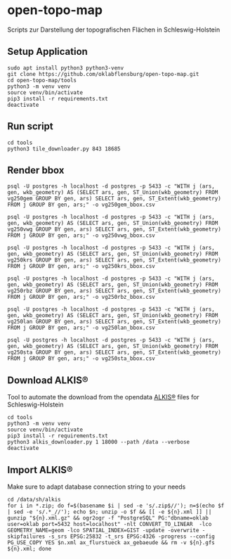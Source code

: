 # open-topo-map

Scripts zur Darstellung der topografischen Flächen in Schleswig-Holstein



## Setup Application

```
sudo apt install python3 python3-venv
git clone https://github.com/oklabflensburg/open-topo-map.git
cd open-topo-map/tools
python3 -m venv venv
source venv/bin/activate
pip3 install -r requirements.txt
deactivate
```


## Run script

```
cd tools
python3 tile_downloader.py 843 18685
```


## Render bbox

```
psql -U postgres -h localhost -d postgres -p 5433 -c "WITH j (ars, gen, wkb_geometry) AS (SELECT ars, gen, ST_Union(wkb_geometry) FROM vg250gem GROUP BY gen, ars) SELECT ars, gen, ST_Extent(wkb_geometry) FROM j GROUP BY gen, ars;" -o vg250gem_bbox.csv

psql -U postgres -h localhost -d postgres -p 5433 -c "WITH j (ars, gen, wkb_geometry) AS (SELECT ars, gen, ST_Union(wkb_geometry) FROM vg250vwg GROUP BY gen, ars) SELECT ars, gen, ST_Extent(wkb_geometry) FROM j GROUP BY gen, ars;" -o vg250vwg_bbox.csv

psql -U postgres -h localhost -d postgres -p 5433 -c "WITH j (ars, gen, wkb_geometry) AS (SELECT ars, gen, ST_Union(wkb_geometry) FROM vg250krs GROUP BY gen, ars) SELECT ars, gen, ST_Extent(wkb_geometry) FROM j GROUP BY gen, ars;" -o vg250krs_bbox.csv

psql -U postgres -h localhost -d postgres -p 5433 -c "WITH j (ars, gen, wkb_geometry) AS (SELECT ars, gen, ST_Union(wkb_geometry) FROM vg250rbz GROUP BY gen, ars) SELECT ars, gen, ST_Extent(wkb_geometry) FROM j GROUP BY gen, ars;" -o vg250rbz_bbox.csv

psql -U postgres -h localhost -d postgres -p 5433 -c "WITH j (ars, gen, wkb_geometry) AS (SELECT ars, gen, ST_Union(wkb_geometry) FROM vg250lan GROUP BY gen, ars) SELECT ars, gen, ST_Extent(wkb_geometry) FROM j GROUP BY gen, ars;" -o vg250lan_bbox.csv

psql -U postgres -h localhost -d postgres -p 5433 -c "WITH j (ars, gen, wkb_geometry) AS (SELECT ars, gen, ST_Union(wkb_geometry) FROM vg250sta GROUP BY gen, ars) SELECT ars, gen, ST_Extent(wkb_geometry) FROM j GROUP BY gen, ars;" -o vg250sta_bbox.csv
```


## Download ALKIS®

Tool to automate the download from the opendata [ALKIS®](https://geodaten.schleswig-holstein.de/gaialight-sh/_apps/dladownload/dl-alkis.html) files for Schleswig-Holstein

```
cd tools
python3 -m venv venv
source venv/bin/activate
pip3 install -r requirements.txt
python3 alkis_downloader.py 1 18000 --path /data --verbose
deactivate
```


## Import ALKIS®

Make sure to adapt database connection string to your needs

```
cd /data/sh/alkis
for i in *.zip; do f=$(basename $i | sed -e 's/.zip$//'); n=$(echo $f | sed -e 's/.*_//'); echo $n; unzip -o $f && [[ -e ${n}.xml ]] || gunzip "${n}.xml.gz" && ogr2ogr -f "PostgreSQL" PG:"dbname=oklab user=oklab port=5432 host=localhost" -nlt CONVERT_TO_LINEAR  -lco GEOMETRY_NAME=geom -lco SPATIAL_INDEX=GIST -update -overwrite -skipfailures -s_srs EPSG:25832 -t_srs EPSG:4326 -progress --config PG_USE_COPY YES $n.xml ax_flurstueck ax_gebaeude && rm -v ${n}.gfs ${n}.xml; done
```
